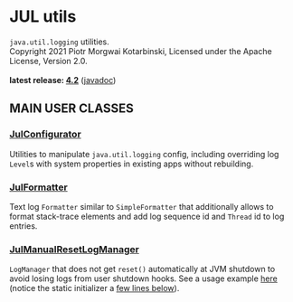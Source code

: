 # JUL utils

`java.util.logging` utilities.<br/>
Copyright 2021 Piotr Morgwai Kotarbinski, Licensed under the Apache License, Version 2.0.<br/>
<br/>
**latest release: [4.2](https://search.maven.org/artifact/pl.morgwai.base/jul-utils/4.2/jar)**
([javadoc](https://javadoc.io/doc/pl.morgwai.base/jul-utils/4.2))


## MAIN USER CLASSES

### [JulConfigurator](https://javadoc.io/doc/pl.morgwai.base/jul-utils/latest/pl/morgwai/base/jul/JulConfigurator.html)
Utilities to manipulate `java.util.logging` config, including overriding log `Level`s with system properties in existing apps without rebuilding.

### [JulFormatter](https://javadoc.io/doc/pl.morgwai.base/jul-utils/latest/pl/morgwai/base/jul/JulFormatter.html)
Text log `Formatter` similar to `SimpleFormatter` that additionally allows to format stack-trace elements and add log sequence id and `Thread` id to log entries.

### [JulManualResetLogManager](https://javadoc.io/doc/pl.morgwai.base/jul-utils/latest/pl/morgwai/base/jul/JulManualResetLogManager.html)
`LogManager` that does not get `reset()` automatically at JVM shutdown to avoid losing logs from user shutdown hooks. See a usage example [here](https://github.com/morgwai/grpc-scopes/blob/v12.2/sample/src/main/java/pl/morgwai/samples/grpc/scopes/grpc/RecordStorageServer.java#L138) (notice the static initializer a [few lines below](https://github.com/morgwai/grpc-scopes/blob/v12.2/sample/src/main/java/pl/morgwai/samples/grpc/scopes/grpc/RecordStorageServer.java#L169-L174)).
